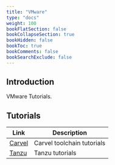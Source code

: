 ```yaml
---
title: "VMware"
type: "docs"
weight: 100
bookFlatSection: false
bookCollapseSection: true
bookHidden: false
bookToc: true
bookComments: false
bookSearchExclude: false
---
```


## Introduction

VMware Tutorials.

## Tutorials

| Link               | Description                |
| ------------------ | -------------------------- |
| [Carvel](./carvel) | Carvel toolchain tutorials |
| [Tanzu](./tanzu)   | Tanzu tutorials            |
